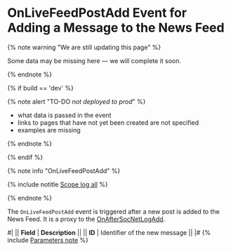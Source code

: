 # OnLiveFeedPostAdd Event for Adding a Message to the News Feed

{% note warning "We are still updating this page" %}

Some data may be missing here — we will complete it soon.

{% endnote %}

{% if build == 'dev' %}

{% note alert "TO-DO _not deployed to prod_" %}

- what data is passed in the event
- links to pages that have not yet been created are not specified
- examples are missing

{% endnote %}

{% endif %}

{% note info "OnLiveFeedPostAdd" %}

{% include notitle [Scope log all](../_includes/scope-log-all.md) %}

{% endnote %}

The `OnLiveFeedPostAdd` event is triggered after a new post is added to the News Feed. It is a proxy to the [OnAfterSocNetLogAdd](.).

#|
|| **Field** | **Description** ||
|| **ID** | Identifier of the new message ||
|#
{% include [Parameters note](../../_includes/required.md) %}